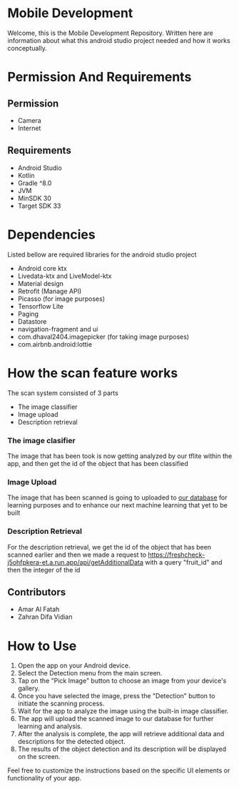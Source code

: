 # Mobile Development
Welcome, this is the Mobile Development Repository. Written here are information about what this android studio project needed and how it works conceptually.

# Permission And Requirements
## Permission
- Camera
- Internet

## Requirements
- Android Studio
- Kotlin
- Gradle ^8.0
- JVM
- MinSDK 30
- Target SDK 33

# Dependencies
Listed bellow are required libraries for the android studio project
- Android core ktx
- Livedata-ktx and LiveModel-ktx
- Material design
- Retrofit (Manage API)
- Picasso (for image purposes)
- Tensorflow Lite
- Paging
- Datastore
- navigation-fragment and ui
- com.dhaval2404.imagepicker (for taking image purposes)
- com.airbnb.android:lottie

# How the scan feature works
The scan system consisted of 3 parts
- The image classifier
- Image upload
- Description retrieval

### The image clasifier
The image that has been took is now getting analyzed by our tflite within the app, and then get the id of the object that has been classified

### Image Upload
The image that has been scanned is going to uploaded to [our database](https://freshcheck-j5ohfpkera-et.a.run.app/storage/upload) for learning purposes and to enhance our next machine learning that yet to be built 

### Description Retrieval
For the description retrieval, we get the id of the object that has been scanned earlier and then we made a request to https://freshcheck-j5ohfpkera-et.a.run.app/api/getAdditionalData with a query "fruit_id" and then the integer of the id


## Contributors
- Amar Al Fatah 
- Zahran Difa Vidian

# How to Use
1. Open the app on your Android device.
2. Select the Detection menu from the main screen.
3. Tap on the "Pick Image" button to choose an image from your device's gallery.
4. Once you have selected the image, press the "Detection" button to initiate the scanning process.
5. Wait for the app to analyze the image using the built-in image classifier.
6. The app will upload the scanned image to our database for further learning and analysis.
7. After the analysis is complete, the app will retrieve additional data and descriptions for the detected object.
8. The results of the object detection and its description will be displayed on the screen.

Feel free to customize the instructions based on the specific UI elements or functionality of your app.

